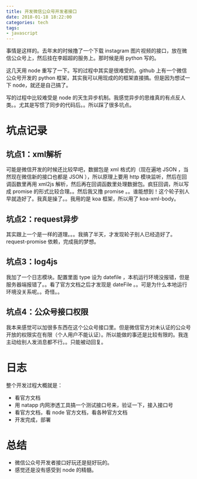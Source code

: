 ```yaml
---
title: 开发微信公众号开发者接口
date: 2018-01-18 18:22:00
categories: tech
tags:
- javascript
---
```


事情是这样的。去年末的时候撸了一个下载 instagram 图片视频的接口，放在微信公众号上，然后挂在李超超的服务上。那时候是用 python 写的。

这几天用 node 重写了一下。写的过程中其实是很难受的。github 上有一个微信公众号开发的 python 框架，其实我可以用现成的的框架直接搞。但是因为想试一下 node，就还是自己搞了。

写的过程中比较难受是 node 的天生异步机制。我感觉异步的思维真的有点反人类。。尤其是写惯了同步的代码后。。所以踩了很多坑点。

# 坑点记录

## 坑点1：xml解析
可能是微信开发的时候还比较早吧，数据包是 xml 格式的（现在遍地 JSON ，当然现在微信新的接口也都是 JSON ），所以原理上要用 http 模块监听，然后在回调函数里再用 xml2js 解析，然后再在回调函数里处理数据包。疯狂回调，所以写成 promise 的形式比较合理。。然后我又撸 promise 。。谁能想到！这个轮子别人早就造好了。我真是操了。。我用的是 koa 框架，所以用了 koa-xml-body。

## 坑点2：request异步
其实跟上一个是一样的道理。。。我搞了半天，才发现轮子别人已经造好了。request-promise 依赖，完成我的梦想。

## 坑点3：log4js
我加了一个日志模块。配置里面 type 设为 datefile ，本机运行环境没报错，但是服务器端报错了。。看了官方文档之后才发现是 dateFile 。。可是为什么本地运行环境没关系呢。。奇怪。。

## 坑点4：公众号接口权限
我本来感觉可以加很多东西在这个公众号接口里。但是微信官方对未认证的公众号开放的权限实在有限（个人用户不能认证）。所以能做的事还是比较有限的。我连主动给别人发消息都不行。。只能被动回复。

# 日志
整个开发过程大概就是：

- 看官方文档
- 用 natapp 内网渗透工具搞一个测试接口号来，验证一下，接入接口号
- 看官方文档，看 node 官方文档，看各种官方文档
- 开发完成，部署

# 总结
- 微信公众号开发者接口好玩还是挺好玩的。
- 感觉还是没有感受到 node 的精髓。